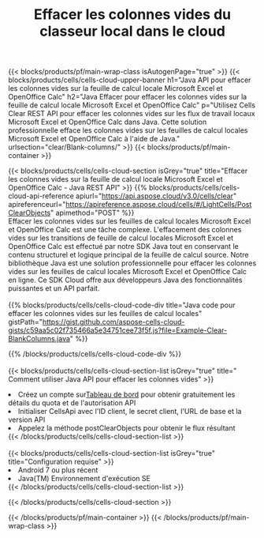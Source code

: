 ﻿---
title:  Effacer les colonnes vides du classeur local dans le cloud
description: API Cloud et SDK pour effacer les colonnes vides sur Microsoft Excel et OpenOffice Calc. Effacez les colonnes vides sur les feuilles de calcul locales par le Cells Cloud API. Le SDK prend en charge les types de langages de développement. Ils incluent Android, C#, Go, Java, NodeJS, Perl, PHP, Python, Ruby et Swift.
url: /fr/java/clear/blank-columns/
---
{{< blocks/products/pf/main-wrap-class isAutogenPage="true" >}}
{{< blocks/products/cells/cells-cloud-upper-banner h1="Java API pour effacer les colonnes vides sur la feuille de calcul locale Microsoft Excel et OpenOffice Calc" h2="Java Effacer pour effacer les colonnes vides sur la feuille de calcul locale Microsoft Excel et OpenOffice Calc" p="Utilisez Cells Clear REST API pour effacer les colonnes vides sur les flux de travail locaux Microsoft Excel et OpenOffice Calc dans Java. Cette solution professionnelle efface les colonnes vides sur les feuilles de calcul locales Microsoft Excel et OpenOffice Calc à l\'aide de Java." urlsection="clear/Blank-columns/" >}}
{{< blocks/products/pf/main-container >}}

{{< blocks/products/cells/cells-cloud-section isGrey="true" title="Effacer les colonnes vides sur la feuille de calcul locale Microsoft Excel et OpenOffice Calc - Java REST API" >}}
{{% blocks/products/cells/cells-cloud-api-reference apiurl="https://api.aspose.cloud/v3.0/cells/clear" apireferenceurl="https://apireference.aspose.cloud/cells/#/LightCells/PostClearObjects" apimethod="POST" %}}
<br/>
Effacer les colonnes vides sur les feuilles de calcul locales Microsoft Excel et OpenOffice Calc est une tâche complexe. L'effacement des colonnes vides sur les transitions de feuille de calcul locales Microsoft Excel et OpenOffice Calc est effectué par notre SDK Java tout en conservant le contenu structurel et logique principal de la feuille de calcul source. Notre bibliothèque Java est une solution professionnelle pour effacer les colonnes vides sur les feuilles de calcul locales Microsoft Excel et OpenOffice Calc en ligne. Ce SDK Cloud offre aux développeurs Java des fonctionnalités puissantes et un API parfait.
<br/>
<br/>
{{% blocks/products/cells/cells-cloud-code-div title="Java code pour effacer les colonnes vides sur les feuilles de calcul locales" gistPath="https://gist.github.com/aspose-cells-cloud-gists/c59aa5c02f735466a5e34751cee73f5f.js?file=Example-Clear-BlankColumns.java" %}}
  
{{% /blocks/products/cells/cells-cloud-code-div %}}
<br/>
<br/>
{{< blocks/products/cells/cells-cloud-section-list isGrey="true" title=" Comment utiliser Java API pour effacer les colonnes vides" >}}
<li> Créez un compte sur<a href="https://dashboard.aspose.cloud/">Tableau de bord</a> pour obtenir gratuitement les détails du quota et de l'autorisation API</li>
<li>Initialiser CellsApi avec l'ID client, le secret client, l'URL de base et la version API</li>
<li>Appelez la méthode postClearObjects pour obtenir le flux résultant</li>
{{< /blocks/products/cells/cells-cloud-section-list >}}
<br/>
<br/>
{{< blocks/products/cells/cells-cloud-section-list isGrey="true" title="Configuration requise" >}}
<li>Android 7 ou plus récent</li>
<li>Java(TM) Environnement d'exécution SE</li>
{{< /blocks/products/cells/cells-cloud-section-list >}}

{{< /blocks/products/cells/cells-cloud-section >}}

{{< /blocks/products/pf/main-container >}}
{{< /blocks/products/pf/main-wrap-class >}}
